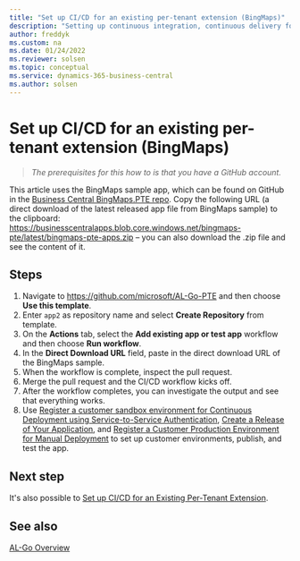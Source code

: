 ```yaml
---
title: "Set up CI/CD for an existing per-tenant extension (BingMaps)"
description: "Setting up continuous integration, continuous delivery for existing PTE extension for Business Central."
author: freddyk
ms.custom: na
ms.date: 01/24/2022
ms.reviewer: solsen
ms.topic: conceptual
ms.service: dynamics-365-business-central
ms.author: solsen
---
```


# Set up CI/CD for an existing per-tenant extension (BingMaps)

> *The prerequisites for this how to is that you have a GitHub account.*

This article uses the BingMaps sample app, which can be found on GitHub in the [Business Central BingMaps.PTE repo](https://github.com/BusinessCentralApps/BingMaps.PTE). Copy the following URL (a direct download of the latest released app file from BingMaps sample) to the clipboard: https://businesscentralapps.blob.core.windows.net/bingmaps-pte/latest/bingmaps-pte-apps.zip – you can also download the .zip file and see the content of it.

## Steps

1. Navigate to https://github.com/microsoft/AL-Go-PTE and then choose **Use this template**.
1. Enter `app2` as repository name and select **Create Repository** from template.
1. On the **Actions** tab, select the **Add existing app or test app** workflow and then choose **Run workflow**.
1. In the **Direct Download URL** field, paste in the direct download URL of the BingMaps sample.
1. When the workflow is complete, inspect the pull request. 
1. Merge the pull request and the CI/CD workflow kicks off.
1. After the workflow completes, you can investigate the output and see that everything works.
1. Use [Register a customer sandbox environment for Continuous Deployment using Service-to-Service Authentication](algo-register-sandbox-env.md), [Create a Release of Your Application](algo-create-release-app.md), and [Register a Customer Production Environment for Manual Deployment](algo-register-cust-prod-env.md) to set up customer environments, publish, and test the app.

## Next step

It's also possible to [Set up CI/CD for an Existing Per-Tenant Extension](algo-setup-cicd-existing-pte.md).

## See also

[AL-Go Overview](algo-overview.md)  